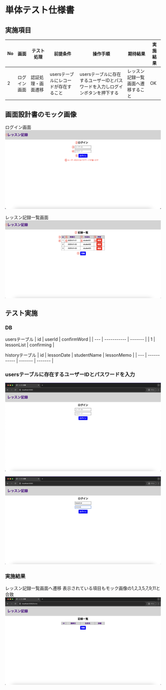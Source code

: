 # 単体テスト仕様書

## 実施項目
| No   | 画面 | テスト処理 | 前提条件 | 操作手順 | 期待結果 | 実施結果 |
| --- | ----------- | ------- | ------- | ------- | ------- | ------- |
| 2 | ログイン画面 | 認証処理・画面遷移 | usersテーブルにレコードが存在すること | usersテーブルに存在するユーザーIDとパスワードを入力しログインボタンを押下する | レッスン記録一覧画面へ遷移すること | OK |

## 画面設計書のモック画像
ログイン画面
![ログイン画面](../../screen-design/images/login.png)

レッスン記録一覧画面
![レッスン記録一覧画面](../../screen-design/images/home.png)

## テスト実施

### DB
usersテーブル
| id | userId | confirmWord |
| --- | ----------- | ------- |
| 1 | lessonList | confirming |

historyテーブル
| id | lessonDate | studentName | lessonMemo |
| --- | ----------- | ------- | ------- |

### usersテーブルに存在するユーザーIDとパスワードを入力
![ログイン画面](../images/test-login.png)

![正しい組み合わせの入力](../images/right-combination.png)

### 実施結果
レッスン記録一覧画面へ遷移
表示されている項目もモック画像の1,2,3,5,7,9,11と合致
![レッスン記録一覧画面](../images/home-no-record.png)